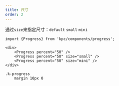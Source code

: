 ```yaml
---
title: 尺寸
order: 2
---
```


通过`size`来指定尺寸：`default` `small` `mini`

```vdt
import {Progress} from 'kpc/components/progress';

<div>
    <Progress percent="50" />
    <Progress percent="50" size="small" />
    <Progress percent="50" size="mini" />
</div>
```

```styl
.k-progress
    margin 10px 0
```
